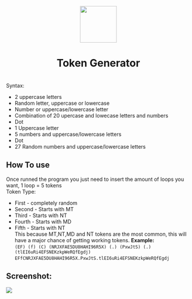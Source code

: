 <div align="center">
<img 
height="100px" 
width="100px"
src="https://camo.githubusercontent.com/4b028e8e841f57ee96b472fa88ea7ed66ddd3720/687474703a2f2f692e696d6775722e636f6d2f65597779386c632e706e67"
></img>
<h1>Token Generator</h1><br>
</div>
Syntax:  

- 2 uppercase letters<br>
- Random letter, uppercase or lowercase<br>
- Number or uppercase/lowercase letter<br>
- Combination of 20 upercase and lowecase letters and numbers<br>
- Dot<br>
- 1 Uppercase letter<br>
- 5 numbers and uppercase/lowercase letters<br>
- Dot<br>
- 27 Random numbers and uppercase/lowercase letters  <br>

## How To use
Once runned the program you just need to insert the amount of loops you want, 1 loop = 5 tokens  
Token Type:  
- First - completely random
- Second - Starts with MT
- Third - Starts with NT
- Fourth - Starts with MD
- Fifth - Starts with NT  
This because MT,NT,MD and NT tokens are the most common, this will have a major chance of getting working tokens.
**Example:**  <br>
`(EF) (f) (C) (NRJXFAE5DU8HAHI96R5X) (.) (PxwJtS) (.) (tlEI6uRi4EFSNEKzkpWeRQfEgdj)`  <br>
`EFfCNRJXFAE5DU8HAHI96R5X.PxwJtS.tlEI6uRi4EFSNEKzkpWeRQfEgdj`<br>

## Screenshot:  <br>
<img src="https://i.imgur.com/zYVFR0o.png"></img><br>
